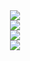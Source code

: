 
<div align="center">
  <img src="https://komarev.com/ghpvc/?username=kropanov&style=flat-square&color=blueviolet" />
</div>

<div align="center">
  <img src="https://github-readme-stats.vercel.app/api/top-langs/?username=Kropanov&layout=compact&theme=tokyonight" />
</div>

<div align="center">
  <img src="https://github-readme-stats.vercel.app/api?username=Kropanov&theme=radical" />
</div>

<div align="center">
 <img src="https://github-profile-trophy.vercel.app/?username=Kropanov&theme=dark_lover" />
</div>

